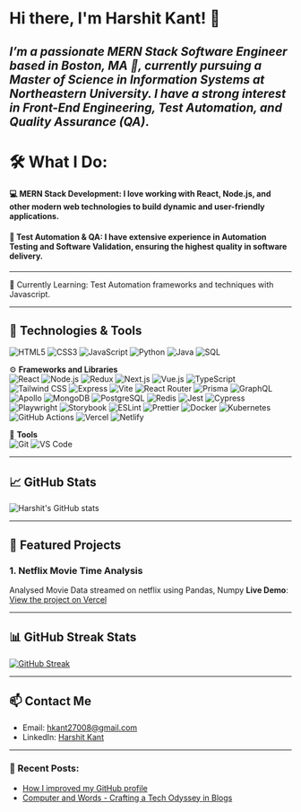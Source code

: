 # Hi there, I'm Harshit Kant! 👋

*I’m a passionate MERN Stack Software Engineer based in Boston, MA 🏡, currently pursuing a Master of Science in Information Systems at Northeastern University. I have a strong interest in Front-End Engineering, Test Automation, and Quality Assurance (QA)*.
---

# 🛠 What I Do:
#### 💻 MERN Stack Development: I love working with React, Node.js, and other modern web technologies to build dynamic and user-friendly applications.
#### 🤖 Test Automation & QA: I have extensive experience in Automation Testing and Software Validation, ensuring the highest quality in software delivery.

---

🌱 Currently Learning:
Test Automation frameworks and techniques with Javascript.

---

## 🔧 Technologies & Tools

![HTML5](https://img.shields.io/badge/-HTML5-333333?style=flat&logo=HTML5)
![CSS3](https://img.shields.io/badge/-CSS3-333333?style=flat&logo=css3)
![JavaScript](https://img.shields.io/badge/-JavaScript-333333?style=flat&logo=javascript)
![Python](https://img.shields.io/badge/-Python-333333?style=flat&logo=python)
![Java](https://img.shields.io/badge/-Java-333333?style=flat&logo=java)
![SQL](https://img.shields.io/badge/-SQL-333333?style=flat&logo=postgresql)

⚙️ **Frameworks and Libraries**  
![React](https://img.shields.io/badge/-React-333333?style=flat&logo=react)
![Node.js](https://img.shields.io/badge/-Node.js-333333?style=flat&logo=node.js)
![Redux](https://img.shields.io/badge/-Redux-333333?style=flat&logo=redux)
![Next.js](https://img.shields.io/badge/-Next.js-333333?style=flat&logo=nextdotjs)
![Vue.js](https://img.shields.io/badge/-Vue.js-333333?style=flat&logo=vuedotjs)
![TypeScript](https://img.shields.io/badge/-TypeScript-333333?style=flat&logo=typescript)
![Tailwind CSS](https://img.shields.io/badge/-Tailwind_CSS-333333?style=flat&logo=tailwindcss)
![Express](https://img.shields.io/badge/-Express-333333?style=flat&logo=express)
![Vite](https://img.shields.io/badge/-Vite-333333?style=flat&logo=vite)
![React Router](https://img.shields.io/badge/-React_Router-333333?style=flat&logo=reactrouter)
![Prisma](https://img.shields.io/badge/-Prisma-333333?style=flat&logo=prisma)
![GraphQL](https://img.shields.io/badge/-GraphQL-333333?style=flat&logo=graphql)
![Apollo](https://img.shields.io/badge/-Apollo_GraphQL-333333?style=flat&logo=apollographql)
![MongoDB](https://img.shields.io/badge/-MongoDB-333333?style=flat&logo=mongodb)
![PostgreSQL](https://img.shields.io/badge/-PostgreSQL-333333?style=flat&logo=postgresql)
![Redis](https://img.shields.io/badge/-Redis-333333?style=flat&logo=redis)
![Jest](https://img.shields.io/badge/-Jest-333333?style=flat&logo=jest)
![Cypress](https://img.shields.io/badge/-Cypress-333333?style=flat&logo=cypress)
![Playwright](https://img.shields.io/badge/-Playwright-333333?style=flat&logo=playwright)
![Storybook](https://img.shields.io/badge/-Storybook-333333?style=flat&logo=storybook)
![ESLint](https://img.shields.io/badge/-ESLint-333333?style=flat&logo=eslint)
![Prettier](https://img.shields.io/badge/-Prettier-333333?style=flat&logo=prettier)
![Docker](https://img.shields.io/badge/-Docker-333333?style=flat&logo=docker)
![Kubernetes](https://img.shields.io/badge/-Kubernetes-333333?style=flat&logo=kubernetes)
![GitHub Actions](https://img.shields.io/badge/-GitHub_Actions-333333?style=flat&logo=githubactions)
![Vercel](https://img.shields.io/badge/-Vercel-333333?style=flat&logo=vercel)
![Netlify](https://img.shields.io/badge/-Netlify-333333?style=flat&logo=netlify)


🔧 **Tools**  
![Git](https://img.shields.io/badge/-Git-333333?style=flat&logo=git)
![VS Code](https://img.shields.io/badge/-VS%20Code-333333?style=flat&logo=visual-studio-code)

---

## 📈 GitHub Stats
![Harshit's GitHub stats](https://github-readme-stats.vercel.app/api?username=hkant27008&show_icons=true&theme=radical)

---

## 🚀 Featured Projects
### 1. Netflix Movie Time Analysis 
Analysed Movie Data streamed on netflix using Pandas, Numpy 
**Live Demo**: [View the project on Vercel](https://vercel.com/hkant27008s-projects/netflix_movie_time_analysis/deployments)


---

## 📊 GitHub Streak Stats
[![GitHub Streak](https://streak-stats.demolab.com?user=hkant27008&theme=radical)](https://git.io/streak-stats)

---

## 📫 Contact Me

- Email: [hkant27008@gmail.com](mailto:hkant27008@gmail.com)
- LinkedIn: [Harshit Kant](https://www.linkedin.com/in/harshit-kant-hk-0a87864b/)

---

### 📝 Recent Posts:
<!-- BLOG-POST-LIST:START -->
- [How I improved my GitHub profile](https://www.linkedin.com/feed/update/urn:li:activity:7233659266694291457/)
- [Computer and Words - Crafting a Tech Odyssey in Blogs](https://www.linkedin.com/pulse/computer-words-crafting-tech-odyssey-blogs-harshit-kant-qfbpe/)
<!-- BLOG-POST-LIST:END -->

